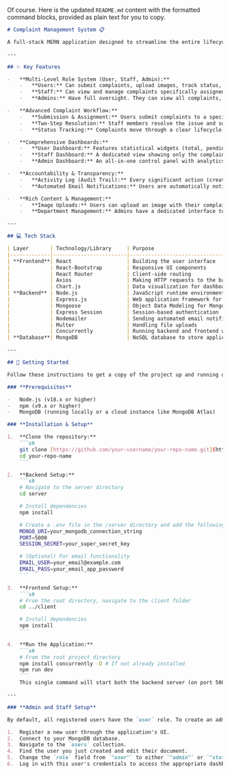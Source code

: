 Of course. Here is the updated `README.md` content with the formatted command blocks, provided as plain text for you to copy.

````markdown
# Complaint Management System 📋

A full-stack MERN application designed to streamline the entire lifecycle of complaint resolution within an organization or educational institution. This system provides a centralized, transparent, and efficient platform for users, staff, and administrators.

---

## ✨ Key Features

-   **Multi-Level Role System (User, Staff, Admin):**
    -   **Users:** Can submit complaints, upload images, track status, and view a complete history and audit trail of their submissions.
    -   **Staff:** Can view and manage complaints specifically assigned to them, submit resolution notes, and mark issues as 'Resolved'.
    -   **Admins:** Have full oversight. They can view all complaints, manage departments, assign complaints to staff, and give final approval to close resolved issues.

-   **Advanced Complaint Workflow:**
    -   **Submission & Assignment:** Users submit complaints to a specific department. Admins can then assign the complaint to a relevant staff member.
    -   **Two-Step Resolution:** Staff members resolve the issue and submit it for review. Admins have the final authority to approve the resolution and close the complaint.
    -   **Status Tracking:** Complaints move through a clear lifecycle: `Pending` → `In Progress` → `Resolved` → `Closed`.

-   **Comprehensive Dashboards:**
    -   **User Dashboard:** Features statistical widgets (total, pending, closed), a doughnut chart visualizing complaint statuses, a submission form, and a detailed history list.
    -   **Staff Dashboard:** A dedicated view showing only the complaints assigned to the logged-in staff member.
    -   **Admin Dashboard:** An all-in-one control panel with analytics (complaints per department), full-text search, status filtering, and complete management capabilities.

-   **Accountability & Transparency:**
    -   **Activity Log (Audit Trail):** Every significant action (creation, status change, assignment) is time-stamped and logged for each complaint, visible to both users and admins.
    -   **Automated Email Notifications:** Users are automatically notified via email upon complaint submission and on every status update, ensuring they are always kept in the loop.

-   **Rich Content & Management:**
    -   **Image Uploads:** Users can upload an image with their complaint to provide clear visual context.
    -   **Department Management:** Admins have a dedicated interface to create and manage the various departments within the system.

---

## 💻 Tech Stack

| Layer       | Technology/Library     | Purpose                                       |
|-------------|------------------------|-----------------------------------------------|
| **Frontend**| React                  | Building the user interface                   |
|             | React-Bootstrap        | Responsive UI components                      |
|             | React Router           | Client-side routing                           |
|             | Axios                  | Making HTTP requests to the backend           |
|             | Chart.js               | Data visualization for dashboards             |
| **Backend** | Node.js                | JavaScript runtime environment                |
|             | Express.js             | Web application framework for the API         |
|             | Mongoose               | Object Data Modeling for MongoDB              |
|             | Express Session        | Session-based authentication                  |
|             | Nodemailer             | Sending automated email notifications         |
|             | Multer                 | Handling file uploads                         |
|             | Concurrently           | Running backend and frontend with one command |
| **Database**| MongoDB                | NoSQL database to store application data      |

---

## 🚀 Getting Started

Follow these instructions to get a copy of the project up and running on your local machine.

### **Prerequisites**

-   Node.js (v18.x or higher)
-   npm (v9.x or higher)
-   MongoDB (running locally or a cloud instance like MongoDB Atlas)

### **Installation & Setup**

1.  **Clone the repository:**
    ```sh
    git clone [https://github.com/your-username/your-repo-name.git](https://github.com/your-username/your-repo-name.git)
    cd your-repo-name
    ```

2.  **Backend Setup:**
    ```sh
    # Navigate to the server directory
    cd server

    # Install dependencies
    npm install

    # Create a .env file in the /server directory and add the following:
    MONGO_URI=your_mongodb_connection_string
    PORT=5000
    SESSION_SECRET=your_super_secret_key

    # (Optional) For email functionality
    EMAIL_USER=your_email@example.com
    EMAIL_PASS=your_email_app_password
    ```

3.  **Frontend Setup:**
    ```sh
    # From the root directory, navigate to the client folder
    cd ../client

    # Install dependencies
    npm install
    ```

4.  **Run the Application:**
    ```sh
    # From the root project directory
    npm install concurrently -D # If not already installed
    npm run dev
    ```
    This single command will start both the backend server (on port 5000) and the frontend React app (on port 3000).

---

### **Admin and Staff Setup**

By default, all registered users have the `user` role. To create an admin or staff member:

1.  Register a new user through the application's UI.
2.  Connect to your MongoDB database.
3.  Navigate to the `users` collection.
4.  Find the user you just created and edit their document.
5.  Change the `role` field from `"user"` to either `"admin"` or `"staff"`.
6.  Log in with this user's credentials to access the appropriate dashboard.
````
